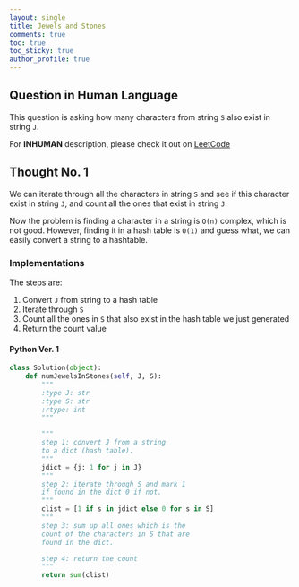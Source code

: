 ```yaml
---
layout: single
title: Jewels and Stones
comments: true
toc: true
toc_sticky: true
author_profile: true
---
```


## Question in Human Language

This question is asking how many characters from string `S` also exist in string `J`.

For **INHUMAN** description, please check it out on [LeetCode](https://leetcode.com/problems/jewels-and-stones/)

## Thought No. 1

We can iterate through all the characters in string `S` and see if this character exist in string `J`, and count all the ones that exist in string `J`.

Now the problem is finding a character in a string is `O(n)` complex, which is not good. However, finding it in a hash table is `O(1)` and guess what, we
can easily convert a string to a hashtable.

### Implementations

The steps are:
1. Convert `J` from string to a hash table
2. Iterate through `S`
3. Count all the ones in `S` that also exist in the hash table we just generated
4. Return the count value

#### Python Ver. 1

```python
class Solution(object):
    def numJewelsInStones(self, J, S):
        """
        :type J: str
        :type S: str
        :rtype: int
        """

        """
        step 1: convert J from a string
        to a dict (hash table).
        """
        jdict = {j: 1 for j in J}
        """
        step 2: iterate through S and mark 1
        if found in the dict 0 if not.
        """
        clist = [1 if s in jdict else 0 for s in S]
        """
        step 3: sum up all ones which is the
        count of the characters in S that are
        found in the dict.

        step 4: return the count
        """
        return sum(clist)
```